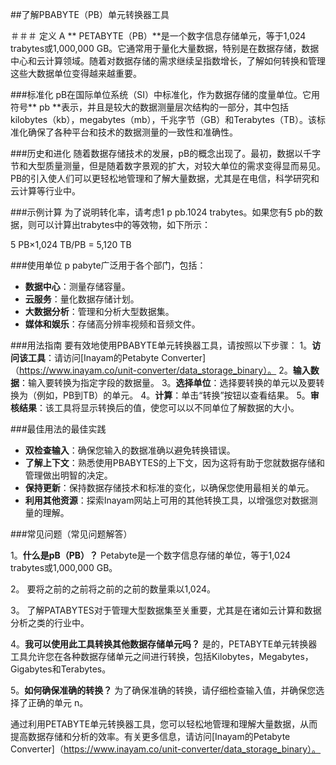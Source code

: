 ##了解PBABYTE（PB）单元转换器工具

＃＃＃ 定义
A ** PETABYTE（PB）**是一个数字信息存储单元，等于1,024 trabytes或1,000,000 GB。它通常用于量化大量数据，特别是在数据存储，数据中心和云计算领域。随着对数据存储的需求继续呈指数增长，了解如何转换和管理这些大数据单位变得越来越重要。

###标准化
pB在国际单位系统（SI）中标准化，作为数据存储的度量单位。它用符号** pb **表示，并且是较大的数据测量层次结构的一部分，其中包括kilobytes（kb），megabytes（mb），千兆字节（GB）和Terabytes（TB）。该标准化确保了各种平台和技术的数据测量的一致性和准确性。

###历史和进化
随着数据存储技术的发展，pB的概念出现了。最初，数据以千字节和大型质量测量，但是随着数字景观的扩大，对较大单位的需求变得显而易见。PB的引入使人们可以更轻松地管理和了解大量数据，尤其是在电信，科学研究和云计算等行业中。

###示例计算
为了说明转化率，请考虑1 p pb.1024 trabytes。如果您有5 pb的数据，则可以计算出trabytes中的等效物，如下所示：

5 PB×1,024 TB/PB = 5,120 TB

###使用单位
p pabyte广泛用于各个部门，包括：
-  **数据中心**：测量存储容量。
-  **云服务**：量化数据存储计划。
-  **大数据分析**：管理和分析大型数据集。
-  **媒体和娱乐**：存储高分辨率视频和音频文件。

###用法指南
要有效地使用PBABYTE单元转换器工具，请按照以下步骤：
1。**访问该工具**：请访问[Inayam的Petabyte Converter]（https://www.inayam.co/unit-converter/data_storage_binary）。
2。**输入数据**：输入要转换为指定字段的数据量。
3。**选择单位**：选择要转换的单元以及要转换为（例如，PB到TB）的单元。
4。**计算**：单击“转换”按钮以查看结果。
5。**审核结果**：该工具将显示转换后的值，使您可以以不同单位了解数据的大小。

###最佳用法的最佳实践
-  **双检查输入**：确保您输入的数据准确以避免转换错误。
-  **了解上下文**：熟悉使用PBABYTES的上下文，因为这将有助于您就数据存储和管理做出明智的决定。
-  **保持更新**：保持数据存储技术和标准的变化，以确保您使用最相关的单元。
-  **利用其他资源**：探索Inayam网站上可用的其他转换工具，以增强您对数据测量的理解。

###常见问题（常见问题解答）

1。**什么是pB（PB）？**
Petabyte是一个数字信息存储的单位，等于1,024 trabytes或1,000,000 GB。

2。
要将之前的之前将之前的之前的数量乘以1,024。

3。
了解PATABYTES对于管理大型数据集至关重要，尤其是在诸如云计算和数据分析之类的行业中。

4。**我可以使用此工具转换其他数据存储单元吗？**
是的，PETABYTE单元转换器工具允许您在各种数据存储单元之间进行转换，包括Kilobytes，Megabytes，Gigabytes和Terabytes。

5。**如何确保准确的转换？**
为了确保准确的转换，请仔细检查输入值，并确保您选择了正确的单元 n。

通过利用PETABYTE单元转换器工具，您可以轻松地管理和理解大量数据，从而提高数据存储和分析的效率。有关更多信息，请访问[Inayam的Petabyte Converter]（https://www.inayam.co/unit-converter/data_storage_binary）。